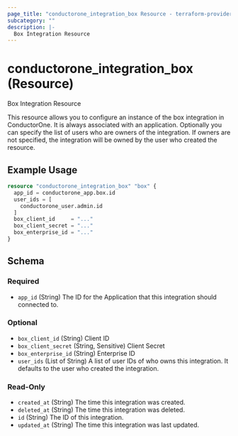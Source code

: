 ```yaml
---
page_title: "conductorone_integration_box Resource - terraform-provider-conductorone"
subcategory: ""
description: |-
  Box Integration Resource
---
```


# conductorone_integration_box (Resource)

Box Integration Resource

This resource allows you to configure an instance of the box integration in ConductorOne.
It is always associated with an application. Optionally you can specify the list of users who are owners of the integration.
If owners are not specified, the integration will be owned by the user who created the resource.

## Example Usage

```terraform
resource "conductorone_integration_box" "box" {
  app_id = conductorone_app.box.id
  user_ids = [
    conductorone_user.admin.id
  ]
  box_client_id     = "..."
  box_client_secret = "..."
  box_enterprise_id = "..."
}
```

<!-- schema generated by tfplugindocs -->
## Schema

### Required

- `app_id` (String) The ID for the Application that this integration should connected to.

### Optional

- `box_client_id` (String) Client ID
- `box_client_secret` (String, Sensitive) Client Secret
- `box_enterprise_id` (String) Enterprise ID
- `user_ids` (List of String) A list of user IDs of who owns this integration. It defaults to the user who created the integration.

### Read-Only

- `created_at` (String) The time this integration was created.
- `deleted_at` (String) The time this integration was deleted.
- `id` (String) The ID of this integration.
- `updated_at` (String) The time this integration was last updated.
